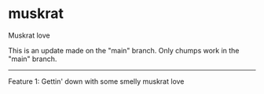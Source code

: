 # muskrat
Muskrat love

This is an update made on the "main" branch. Only chumps work in the "main" branch.

---

Feature 1: Gettin' down with some smelly muskrat love
